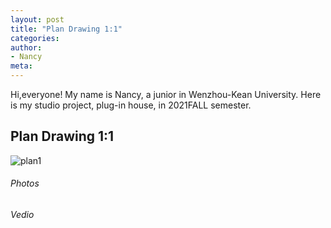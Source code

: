 ```yaml
---
layout: post
title: "Plan Drawing 1:1"
categories:
author:
- Nancy
meta:
---
```


Hi,everyone! My name is Nancy, a junior in Wenzhou-Kean University. Here is my studio project, plug-in house, in 2021FALL semester.

## Plan Drawing 1:1
![plan1](https://github.com/Nancyuz/Nancy/blob/master/assets/1.png?raw=true)

###### Photos


###### Vedio
